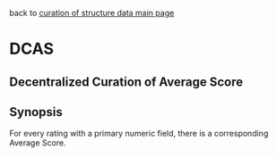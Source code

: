 back to [curation of structure data main page](https://github.com/wds4/tapestry-protocol/blob/main/tips/structuredData/README.md)

DCAS
=====
Decentralized Curation of Average Score
-----

## Synopsis

For every rating with a primary numeric field, there is a corresponding Average Score.
